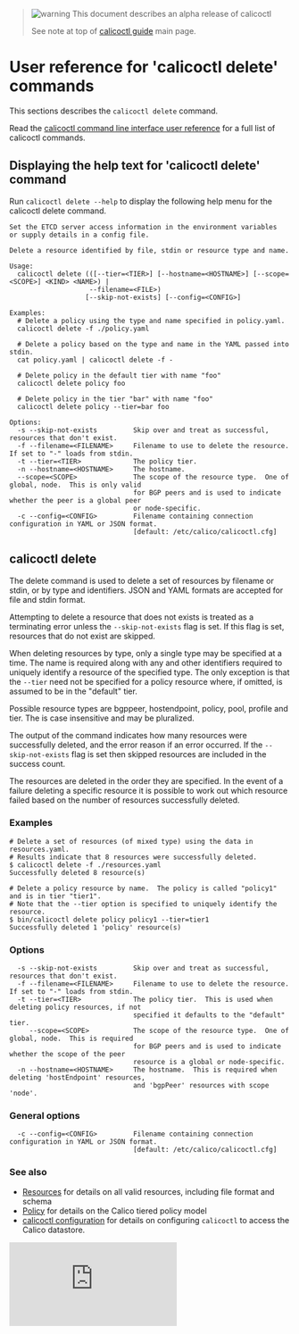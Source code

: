 > ![warning](../images/warning.png) This document describes an alpha release of calicoctl
>
> See note at top of [calicoctl guide](../README.md) main page.

# User reference for 'calicoctl delete' commands

This sections describes the `calicoctl delete` command.

Read the [calicoctl command line interface user reference](../calicoctl.md) 
for a full list of calicoctl commands.

## Displaying the help text for 'calicoctl delete' command

Run `calicoctl delete --help` to display the following help menu for the 
calicoctl delete command.

```
Set the ETCD server access information in the environment variables
or supply details in a config file.

Delete a resource identified by file, stdin or resource type and name.

Usage:
  calicoctl delete (([--tier=<TIER>] [--hostname=<HOSTNAME>] [--scope=<SCOPE>] <KIND> <NAME>) |
                    --filename=<FILE>)
                   [--skip-not-exists] [--config=<CONFIG>]

Examples:
  # Delete a policy using the type and name specified in policy.yaml.
  calicoctl delete -f ./policy.yaml

  # Delete a policy based on the type and name in the YAML passed into stdin.
  cat policy.yaml | calicoctl delete -f -

  # Delete policy in the default tier with name "foo"
  calicoctl delete policy foo

  # Delete policy in the tier "bar" with name "foo"
  calicoctl delete policy --tier=bar foo

Options:
  -s --skip-not-exists         Skip over and treat as successful, resources that don't exist.
  -f --filename=<FILENAME>     Filename to use to delete the resource.  If set to "-" loads from stdin.
  -t --tier=<TIER>             The policy tier.
  -n --hostname=<HOSTNAME>     The hostname.
  --scope=<SCOPE>              The scope of the resource type.  One of global, node.  This is only valid
                               for BGP peers and is used to indicate whether the peer is a global peer
                               or node-specific.
  -c --config=<CONFIG>         Filename containing connection configuration in YAML or JSON format.
                               [default: /etc/calico/calicoctl.cfg]
```

## calicoctl delete

The delete command is used to delete a set of resources by filename or stdin, or
by type and identifiers.  JSON and YAML formats are accepted for file and stdin format.

Attempting to delete a resource that does not exists is treated as a terminating error unless the
`--skip-not-exists` flag is set.  If this flag is set, resources that do not exist are skipped.
   
When deleting resources by type, only a single type may be specified at a time.  The name
is required along with any and other identifiers required to uniquely identify a resource of the
specified type.  The only exception is that the `--tier` need not be specified for a policy resource
where, if omitted, is assumed to be in the "default" tier.

Possible resource types are bgppeer, hostendpoint, policy, pool, profile and tier.  The <TYPE> is
case insensitive and may be pluralized.

The output of the command indicates how many resources were successfully deleted, and the error
reason if an error occurred.  If the `--skip-not-exists` flag is set then skipped resources are 
included in the success count.

The resources are deleted in the order they are specified.  In the event of a failure
deleting a specific resource it is possible to work out which resource failed based on the 
number of resources successfully deleted.

### Examples
```
# Delete a set of resources (of mixed type) using the data in resources.yaml.
# Results indicate that 8 resources were successfully deleted.
$ calicoctl delete -f ./resources.yaml
Successfully deleted 8 resource(s)

# Delete a policy resource by name.  The policy is called "policy1" and is in tier "tier1".
# Note that the --tier option is specified to uniquely identify the resource.
$ bin/calicoctl delete policy policy1 --tier=tier1
Successfully deleted 1 'policy' resource(s)
```


### Options
```
  -s --skip-not-exists         Skip over and treat as successful, resources that don't exist.
  -f --filename=<FILENAME>     Filename to use to delete the resource.  If set to "-" loads from stdin.
  -t --tier=<TIER>             The policy tier.  This is used when deleting policy resources, if not
                               specified it defaults to the "default" tier.
     --scope=<SCOPE>           The scope of the resource type.  One of global, node.  This is required
                               for BGP peers and is used to indicate whether the scope of the peer 
                               resource is a global or node-specific.
  -n --hostname=<HOSTNAME>     The hostname.  This is required when deleting 'hostEndpoint' resources, 
                               and 'bgpPeer' resources with scope 'node'.
```

### General options
```
  -c --config=<CONFIG>         Filename containing connection configuration in YAML or JSON format.
                               [default: /etc/calico/calicoctl.cfg]
```

### See also
-  [Resources](../resources/README.md) for details on all valid resources, including file format
   and schema
-  [Policy](../resources/policy.md) for details on the Calico tiered policy model
-  [calicoctl configuration](../general/config.md) for details on configuring `calicoctl` to access
   the Calico datastore.

[![Analytics](https://calico-ga-beacon.appspot.com/UA-52125893-3/libcalico-go/docs/calicoctl/commands/delete.md?pixel)](https://github.com/igrigorik/ga-beacon)
